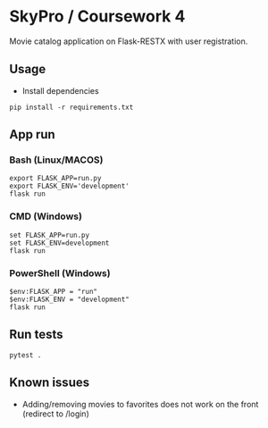 # SkyPro / Coursework 4

Movie catalog application on Flask-RESTX with user registration.

## Usage
- Install dependencies
```shell
pip install -r requirements.txt
```

## App run

### Bash (Linux/MACOS)
```shell
export FLASK_APP=run.py
export FLASK_ENV='development'
flask run
```

### CMD (Windows)
```shell
set FLASK_APP=run.py
set FLASK_ENV=development
flask run
```

### PowerShell (Windows)
```shell
$env:FLASK_APP = "run"
$env:FLASK_ENV = "development"
flask run
```

## Run tests
```shell
pytest .
```

## Known issues
* Аdding/removing movies to favorites does not work on the front (redirect to /login)